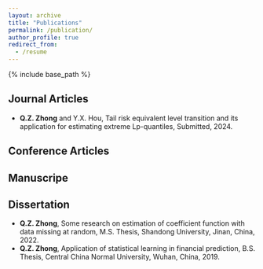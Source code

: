 ```yaml
---
layout: archive
title: "Publications"
permalink: /publication/
author_profile: true
redirect_from:
  - /resume
---
```


{% include base_path %}


## Journal Articles

- **Q.Z. Zhong** and Y.X. Hou, Tail risk equivalent level transition and its application for estimating extreme Lp-quantiles, Submitted, 2024.

## Conference Articles


## Manuscripe


## Dissertation

- **Q.Z. Zhong**, Some research on estimation of coefficient function with data missing at random, M.S. Thesis, Shandong University, Jinan, China, 2022.
- **Q.Z. Zhong**, Application of statistical learning in financial prediction, B.S. Thesis, Central China Normal University, Wuhan, China, 2019.
